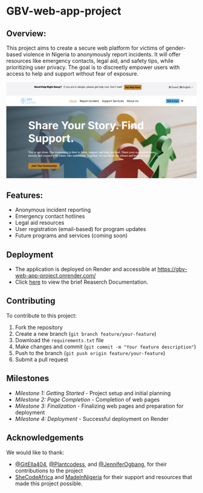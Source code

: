 # GBV-web-app-project

## Overview:

This project aims to create a secure web platform for victims of gender-based violence in Nigeria to anonymously report incidents. It will offer resources like emergency contacts, legal aid, and safety tips, while prioritizing user privacy. The goal is to discreetly empower users with access to help and support without fear of exposure.

![](homepage.PNG)

## Features:

- Anonymous incident reporting
- Emergency contact hotlines
- Legal aid resources
- User registration (email-based) for program updates
- Future programs and services (coming soon)

## Deployment

- The application is deployed on Render and accessible at https://gbv-web-app-project.onrender.com/
- Click [here](https://docs.google.com/document/d/1yu53284IZz97YDRLCJfacs7UoI3pRjHUcpwKBmKAn_o/edit?usp=sharing) to view the brief Reaserch Documentation.


## Contributing

To contribute to this project:

1. Fork the repository
2. Create a new branch (`git branch feature/your-feature`)
3. Download the `requirements.txt` file
4. Make changes and commit (`git commit -m "Your feature description"`)
5. Push to the branch (`git push origin feature/your-feature`)
6. Submit a pull request

## Milestones

- *Milestone 1: Getting Started* - Project setup and initial planning
- *Milestone 2: Page Completion* - Completion of web pages
- *Milestone 3: Finalization* - Finalizing web pages and preparation for deployment
- *Milestone 4: Deployment* - Successful deployment on Render


## Acknowledgements

We would like to thank:

- [@GitElla404](https://github.com/GitElla404), [@Plantcodess](https://github.com/Plantcodess), and [@JenniferOgbang](https://github.com/JenniferOgbang), for their contributions to the project
- [SheCodeAfrica](https://shecodeafrica.org) and [MadeInNigeria](https://madeinnigeria.dev) for their support and resources that made this project possible.
